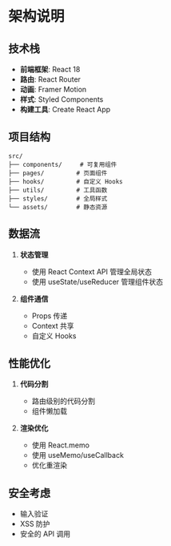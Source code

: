 # 架构说明

## 技术栈

- **前端框架**: React 18
- **路由**: React Router
- **动画**: Framer Motion
- **样式**: Styled Components
- **构建工具**: Create React App

## 项目结构

```
src/
├── components/     # 可复用组件
├── pages/         # 页面组件
├── hooks/         # 自定义 Hooks
├── utils/         # 工具函数
├── styles/        # 全局样式
└── assets/        # 静态资源
```

## 数据流

1. **状态管理**
   - 使用 React Context API 管理全局状态
   - 使用 useState/useReducer 管理组件状态

2. **组件通信**
   - Props 传递
   - Context 共享
   - 自定义 Hooks

## 性能优化

1. **代码分割**
   - 路由级别的代码分割
   - 组件懒加载

2. **渲染优化**
   - 使用 React.memo
   - 使用 useMemo/useCallback
   - 优化重渲染

## 安全考虑

- 输入验证
- XSS 防护
- 安全的 API 调用 
